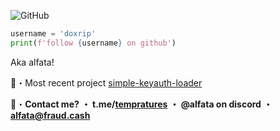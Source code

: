 
![GitHub](https://komarev.com/ghpvc/?username=doxrip&style=flat)
<br>

```python
username = 'doxrip'
print(f'follow {username} on github')
```

Aka alfata!

📁・Most recent project [simple-keyauth-loader](https://github.com/doxrip/simple-keyauth-loader)

📩・**Contact me?**
**・ t.me/[tempratures](https://t.me/tempratures)**
**・ @alfata on discord**
**・ alfata@fraud.cash**
